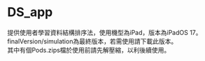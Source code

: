 # DS_app
提供使用者學習資料結構排序法，使用機型為iPad，版本為iPadOS 17。<br>
finalVersion/simulation為最終版本，若需使用請下載此版本。<br>
其中有個Pods.zips檔於使用前請先解壓縮，以利後續使用。
